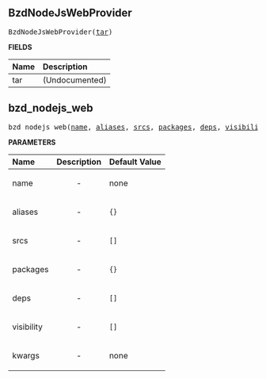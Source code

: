 <!-- Generated with Stardoc: http://skydoc.bazel.build -->



<a id="BzdNodeJsWebProvider"></a>

## BzdNodeJsWebProvider

<pre>
BzdNodeJsWebProvider(<a href="#BzdNodeJsWebProvider-tar">tar</a>)
</pre>



**FIELDS**


| Name  | Description |
| :------------- | :------------- |
| <a id="BzdNodeJsWebProvider-tar"></a>tar |  (Undocumented)    |


<a id="bzd_nodejs_web"></a>

## bzd_nodejs_web

<pre>
bzd_nodejs_web(<a href="#bzd_nodejs_web-name">name</a>, <a href="#bzd_nodejs_web-aliases">aliases</a>, <a href="#bzd_nodejs_web-srcs">srcs</a>, <a href="#bzd_nodejs_web-packages">packages</a>, <a href="#bzd_nodejs_web-deps">deps</a>, <a href="#bzd_nodejs_web-visibility">visibility</a>, <a href="#bzd_nodejs_web-kwargs">kwargs</a>)
</pre>



**PARAMETERS**


| Name  | Description | Default Value |
| :------------- | :------------- | :------------- |
| <a id="bzd_nodejs_web-name"></a>name |  <p align="center"> - </p>   |  none |
| <a id="bzd_nodejs_web-aliases"></a>aliases |  <p align="center"> - </p>   |  <code>{}</code> |
| <a id="bzd_nodejs_web-srcs"></a>srcs |  <p align="center"> - </p>   |  <code>[]</code> |
| <a id="bzd_nodejs_web-packages"></a>packages |  <p align="center"> - </p>   |  <code>{}</code> |
| <a id="bzd_nodejs_web-deps"></a>deps |  <p align="center"> - </p>   |  <code>[]</code> |
| <a id="bzd_nodejs_web-visibility"></a>visibility |  <p align="center"> - </p>   |  <code>[]</code> |
| <a id="bzd_nodejs_web-kwargs"></a>kwargs |  <p align="center"> - </p>   |  none |


